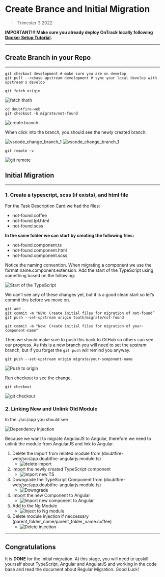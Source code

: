# Create Brance and Initial Migration

> Trimester 3 2022

**IMPORTANT!!! Make sure you already deploy OnTrack locally following
[Docker Setup Tutorial](../Deploy%20OnTrack%20using%20Docker/Docker_Setup_Tutorial.md).**

---

## Create Branch in your Repo

---

```console
git checkout development # make sure you are on develop
git pull --rebase upstream development # sync your local develop with upstream's develop
```

```console
git fetch origin
```

![fetch thoth](imgs/fetch_thoth.png)

```console
cd doubtfire-web
git checkout -b migrate/not-found
```

![create branch](imgs/create_branch.png)

When click into the branch, you should see the newly created branch.

![vscode_change_branch_1](imgs/vscode_change_branch_1.png)
![vscode_change_branch_1](imgs/vscode_change_branch_2.png)

```console
git remote -v
```

![git remote](imgs/git_remote.png)

## Initial Migration

---

### **1. Create a typescript, scss (if exists), and html file**

For the Task Description Card we had the files:

- not-found.coffee
- not-found.tpl.html
- not-found.scss

**In the same folder we can start by creating the following files:**

- not-found.component.ts
- not-found.component.html
- not-found.component.scss

Notice the naming convention. When migrating a component we use the format name.component.extension.
Add the start of the TypeScript using something based on the following:

![Start of the TypeScript](imgs/start_typescript.png)

We can’t see any of these changes yet, but it is a good clean start so let’s commit this before we
move on.

```console
git add .
git commit -m "NEW: Create initial files for migration of not-found”
git push --set-upstream origin touth/migrate/not-found
```

```console
git commit -m "New: Create initial files for migration of your-component-name"
```

Then we should make sure to push this back to GitHub so others can see our progress. As this is a
new branch you will need to set the upstram branch, but if you forget the `git push` will remind you
anyway.

```console
git push --set-upstream origin migrate/your-somponent-name
```

![Push to origin](imgs/push_to_origin.png)

Run checkout to see the change.

```console
git checkout
```

![git checkout](imgs/git_checkout.png)

### **2. Linking New and Unlink Old Module**

In the ./src/app you should see

![Dependency Injection](imgs/Dependency_Injection.png)

Because we want to migrate AngularJS to Angular, therefore we need to unlink the module from
AngularJS and link to Angular.

1. Delete the import from related module from (doubtfire-web/src/app.doubtfire-angularjs.module.ts)
   - ![delete import](imgs/delete_import.png)
2. Import the newly created TypeScript component
   - ![import new TS](imgs/Import_TS_component.png)
3. Downgrade the TypeScript Component from (doubtfire-web/src/app.doubtfire-angularjs.module.ts)
   - ![Downgrade](imgs/downgrade.png)
4. Import the new Component to Angular
   - ![Import new component to Angular](imgs/import_to_angular.png)
5. Add to the Ng Module
   - ![Inject to Ng module](imgs/import_to_ng_module.png)
6. Delete module injection if neccessary (parent_folder_name/parent_folder_name.coffee)
   - ![Delete injection](imgs/delete_injection.png)

---

## **Congratulations**

It is **DONE** for the initial migration. At this stage, you will need to upskill yourself about
TypeScript, Angular and AngularJS and working in the code base and read the document about Regular
Migration. Good Luck!
